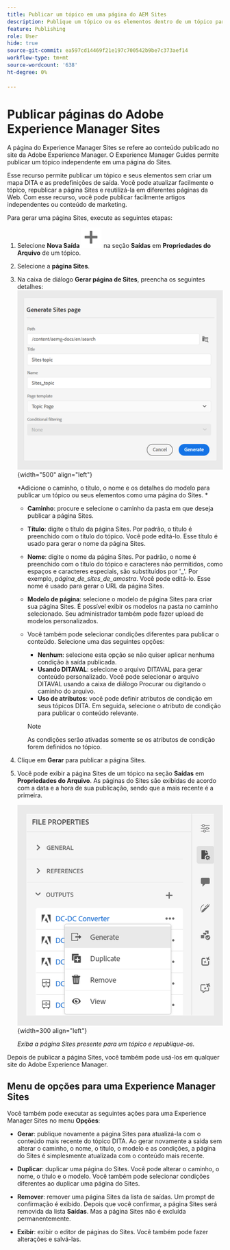 ```yaml
---
title: Publicar um tópico em uma página do AEM Sites
description: Publique um tópico ou os elementos dentro de um tópico para uma saída do Adobe Experience Manager Sites.  Saiba como visualizar a página do Experience Manager Sites presente para um tópico e republicá-la.
feature: Publishing
role: User
hide: true
source-git-commit: ea597cd14469f21e197c700542b9be7c373aef14
workflow-type: tm+mt
source-wordcount: '638'
ht-degree: 0%

---
```


# Publicar páginas do Adobe Experience Manager Sites


A página do Experience Manager Sites se refere ao conteúdo publicado no site da Adobe Experience Manager. O Experience Manager Guides permite publicar um tópico independente em uma página do Sites.

Esse recurso permite publicar um tópico e seus elementos sem criar um mapa DITA e as predefinições de saída. Você pode atualizar facilmente o tópico, republicar a página Sites e reutilizá-la em diferentes páginas da Web. Com esse recurso, você pode publicar facilmente artigos independentes ou conteúdo de marketing.





Para gerar uma página Sites, execute as seguintes etapas:




1. Selecione **Nova Saída** ![novo ícone de saída](./images/Add_icon.svg) na seção **Saídas** em **Propriedades do Arquivo** de um tópico.
1. Selecione a **página Sites**.


1. Na caixa de diálogo **Gerar página de Sites**, preencha os seguintes detalhes:
   ![Adicionar o caminho e os detalhes do modelo na página Gerar Sites](images/aem-sites-page-generate.png){width="500" align="left"}

   *Adicione o caminho, o título, o nome e os detalhes do modelo para publicar um tópico ou seus elementos como uma página do Sites. *

   * **Caminho**: procure e selecione o caminho da pasta em que deseja publicar a página Sites.
   * **Título**: digite o título da página Sites. Por padrão, o título é preenchido com o título do tópico. Você pode editá-lo. Esse título é usado para gerar o nome da página Sites.
   * **Nome**: digite o nome da página Sites. Por padrão, o nome é preenchido com o título do tópico e caracteres não permitidos, como espaços e caracteres especiais, são substituídos por &#39;_&#39;. Por exemplo, *página_de_sites_de_amostra*. Você pode editá-lo. Esse nome é usado para gerar o URL da página Sites.
   * **Modelo de página**: selecione o modelo de página Sites para criar sua página Sites. É possível exibir os modelos na pasta no caminho selecionado. Seu administrador também pode fazer upload de modelos personalizados.


   * Você também pode selecionar condições diferentes para publicar o conteúdo.  Selecione uma das seguintes opções:


      * **Nenhum**: selecione esta opção se não quiser aplicar nenhuma condição à saída publicada.
      * **Usando DITAVAL**: selecione o arquivo DITAVAL para gerar conteúdo personalizado. Você pode selecionar o arquivo DITAVAL usando a caixa de diálogo Procurar ou digitando o caminho do arquivo.
      * **Uso de atributos**: você pode definir atributos de condição em seus tópicos DITA. Em seguida, selecione o atributo de condição para publicar o conteúdo relevante.

     >[!NOTE]
     > 
     >As condições serão ativadas somente se os atributos de condição forem definidos no tópico.



1. Clique em **Gerar** para publicar a página Sites.
1. Você pode exibir a página Sites de um tópico na seção **Saídas** em **Propriedades do Arquivo**. As páginas do Sites são exibidas de acordo com a data e a hora de sua publicação, sendo que a mais recente é a primeira.

   ![Exibir a página Sites para um tópico](images/aem-sites-outputs.png){width=300 align=&quot;left&quot;}

   *Exiba a página Sites presente para um tópico e republique-os.*




Depois de publicar a página Sites, você também pode usá-los em qualquer site do Adobe Experience Manager.


## Menu de opções para uma Experience Manager Sites

Você também pode executar as seguintes ações para uma Experience Manager Sites no menu **Opções**:

* **Gerar**: publique novamente a página Sites para atualizá-la com o conteúdo mais recente do tópico DITA. Ao gerar novamente a saída sem alterar o caminho, o nome, o título, o modelo e as condições, a página do Sites é simplesmente atualizada com o conteúdo mais recente.

* **Duplicar**: duplicar uma página do Sites. Você pode alterar o caminho, o nome, o título e o modelo. Você também pode selecionar condições diferentes ao duplicar uma página do Sites.

* **Remover**: remover uma página Sites da lista de saídas. Um prompt de confirmação é exibido. Depois que você confirmar, a página Sites será removida da lista **Saídas**. Mas a página Sites não é excluída permanentemente.

* **Exibir**: exibir o editor de páginas do Sites. Você também pode fazer alterações e salvá-las.
